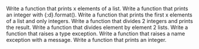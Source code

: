 Write a function that prints x elements of a list.
Write a function that prints an integer with {:d}.format().
Write a function that prints the first x elements of a list and only integers.
Write a function that divides 2 integers and prints the result.
Write a function that divides element by element 2 lists.
Write a function that raises a type exception.
Write a function that raises a name exception with a message.
Write a function that prints an integer.
